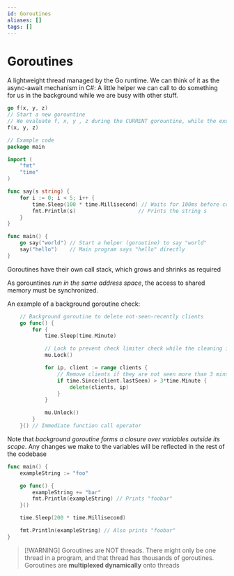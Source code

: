 ```yaml
---
id: Goroutines
aliases: []
tags: []
---
```


# Goroutines

A lightweight thread managed by the Go runtime. We can think of it as the async-await mechanism in
C#: A little helper we can call to do something for us in the background while we are busy with
other stuff.

```go
go f(x, y, z)
// Start a new gorountine
// We evaluate f, x, y , z during the CURRENT gorountine, while the execution of f happens in the NEW gorountine
f(x, y, z)

// Example code
package main

import (
	"fmt"
	"time"
)

func say(s string) {
	for i := 0; i < 5; i++ {
		time.Sleep(100 * time.Millisecond) // Waits for 100ms before continuing
		fmt.Println(s)                    // Prints the string s
	}
}

func main() {
	go say("world") // Start a helper (goroutine) to say "world"
	say("hello")    // Main program says "hello" directly
}
```

Goroutines have their own call stack, which grows and shrinks as required

As gorountines _run in the same address space_, the access to shared memory must be synchronized.

An example of a background goroutine check:

```go
	// Background goroutine to delete not-seen-recently clients
	go func() {
		for {
			time.Sleep(time.Minute)

			// Lock to prevent check limiter check while the cleaning is taking place
			mu.Lock()

			for ip, client := range clients {
				// Remove clients if they are not seen more than 3 mins
				if time.Since(client.lastSeen) > 3*time.Minute {
					delete(clients, ip)
				}
			}

			mu.Unlock()
		}
	}() // Immediate function call operator

```

Note that _background goroutine forms a closure over variables outside its scope_. Any changes we
make to the variables will be reflected in the rest of the codebase

```go
func main() {
	exampleString := "foo"

	go func() {
		exampleString += "bar"
		fmt.Println(exampleString) // Prints "foobar"
	}()

	time.Sleep(200 * time.Millisecond)

	fmt.Println(exampleString) // Also prints "foobar"
}
```

> [!WARNING] Goroutines are NOT threads. There might only be one thread in a program, and that
> thread has thousands of goroutines. Goroutines are **multiplexed dynamically** onto threads
